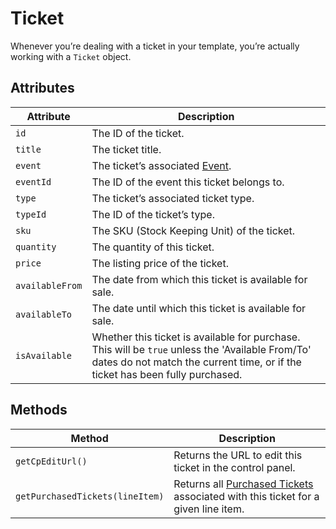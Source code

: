 # Ticket
Whenever you’re dealing with a ticket in your template, you’re actually working with a `Ticket` object.

## Attributes

Attribute | Description
--- | ---
`id` | The ID of the ticket.
`title` | The ticket title.
`event` | The ticket’s associated [Event](docs:developers/event).
`eventId` | The ID of the event this ticket belongs to.
`type` | The ticket’s associated ticket type.
`typeId` | The ID of the ticket’s type.
`sku` | The SKU (Stock Keeping Unit) of the ticket.
`quantity` | The quantity of this ticket.
`price` | The listing price of the ticket.
`availableFrom` | The date from which this ticket is available for sale.
`availableTo` | The date until which this ticket is available for sale.
`isAvailable` | Whether this ticket is available for purchase. This will be `true` unless the 'Available From/To' dates do not match the current time, or if the ticket has been fully purchased.

## Methods

Method | Description
--- | ---
`getCpEditUrl()` | Returns the URL to edit this ticket in the control panel.
`getPurchasedTickets(lineItem)` | Returns all [Purchased Tickets](docs:developers/purchased-ticket) associated with this ticket for a given line item.